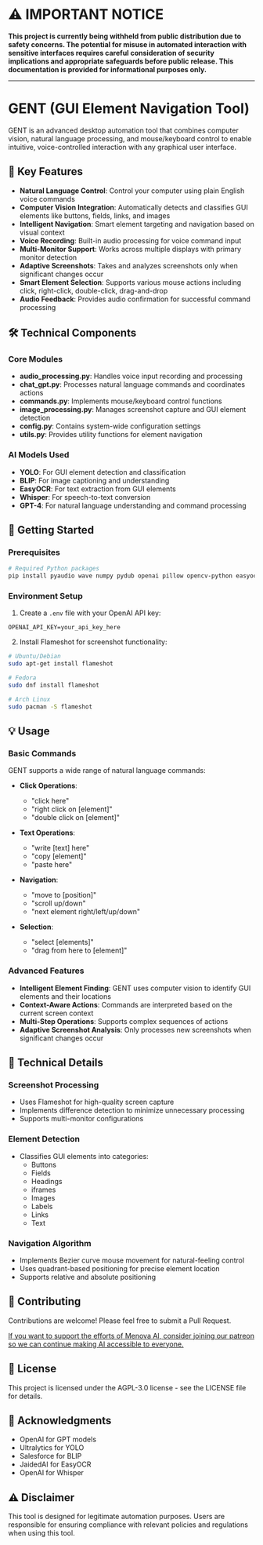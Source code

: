 # ⚠️ IMPORTANT NOTICE

**This project is currently being withheld from public distribution due to safety concerns. The potential for misuse in automated interaction with sensitive interfaces requires careful consideration of security implications and appropriate safeguards before public release. This documentation is provided for informational purposes only.**

---

# GENT (GUI Element Navigation Tool)

GENT is an advanced desktop automation tool that combines computer vision, natural language processing, and mouse/keyboard control to enable intuitive, voice-controlled interaction with any graphical user interface.

## 🌟 Key Features

- **Natural Language Control**: Control your computer using plain English voice commands
- **Computer Vision Integration**: Automatically detects and classifies GUI elements like buttons, fields, links, and images
- **Intelligent Navigation**: Smart element targeting and navigation based on visual context
- **Voice Recording**: Built-in audio processing for voice command input
- **Multi-Monitor Support**: Works across multiple displays with primary monitor detection
- **Adaptive Screenshots**: Takes and analyzes screenshots only when significant changes occur
- **Smart Element Selection**: Supports various mouse actions including click, right-click, double-click, drag-and-drop
- **Audio Feedback**: Provides audio confirmation for successful command processing

## 🛠️ Technical Components

### Core Modules

- **audio_processing.py**: Handles voice input recording and processing
- **chat_gpt.py**: Processes natural language commands and coordinates actions
- **commands.py**: Implements mouse/keyboard control functions
- **image_processing.py**: Manages screenshot capture and GUI element detection
- **config.py**: Contains system-wide configuration settings
- **utils.py**: Provides utility functions for element navigation

### AI Models Used

- **YOLO**: For GUI element detection and classification
- **BLIP**: For image captioning and understanding
- **EasyOCR**: For text extraction from GUI elements
- **Whisper**: For speech-to-text conversion
- **GPT-4**: For natural language understanding and command processing

## 🚀 Getting Started

### Prerequisites

```bash
# Required Python packages
pip install pyaudio wave numpy pydub openai pillow opencv-python easyocr torch ultralytics screeninfo pyautogui
```

### Environment Setup

1. Create a `.env` file with your OpenAI API key:
```
OPENAI_API_KEY=your_api_key_here
```

2. Install Flameshot for screenshot functionality:
```bash
# Ubuntu/Debian
sudo apt-get install flameshot

# Fedora
sudo dnf install flameshot

# Arch Linux
sudo pacman -S flameshot
```

## 💡 Usage

### Basic Commands

GENT supports a wide range of natural language commands:

- **Click Operations**: 
  - "click here"
  - "right click on [element]"
  - "double click on [element]"
  
- **Text Operations**:
  - "write [text] here"
  - "copy [element]"
  - "paste here"
  
- **Navigation**:
  - "move to [position]"
  - "scroll up/down"
  - "next element right/left/up/down"
  
- **Selection**:
  - "select [elements]"
  - "drag from here to [element]"

### Advanced Features

- **Intelligent Element Finding**: GENT uses computer vision to identify GUI elements and their locations
- **Context-Aware Actions**: Commands are interpreted based on the current screen context
- **Multi-Step Operations**: Supports complex sequences of actions
- **Adaptive Screenshot Analysis**: Only processes new screenshots when significant changes occur

## 🔧 Technical Details

### Screenshot Processing

- Uses Flameshot for high-quality screen capture
- Implements difference detection to minimize unnecessary processing
- Supports multi-monitor configurations

### Element Detection

- Classifies GUI elements into categories:
  - Buttons
  - Fields
  - Headings
  - iframes
  - Images
  - Labels
  - Links
  - Text

### Navigation Algorithm

- Implements Bezier curve mouse movement for natural-feeling control
- Uses quadrant-based positioning for precise element location
- Supports relative and absolute positioning

## 🤝 Contributing

Contributions are welcome! Please feel free to submit a Pull Request.

[If you want to support the efforts of Menova AI, consider joining our patreon so we can continue making AI accessible to everyone.](patreon.com/MenovaAI)

## 📝 License

This project is licensed under the AGPL-3.0 license - see the LICENSE file for details.

## 🙏 Acknowledgments

- OpenAI for GPT models
- Ultralytics for YOLO
- Salesforce for BLIP
- JaidedAI for EasyOCR
- OpenAI for Whisper

## ⚠️ Disclaimer

This tool is designed for legitimate automation purposes. Users are responsible for ensuring compliance with relevant policies and regulations when using this tool.

